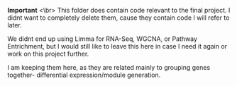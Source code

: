 **Important** <\br>
This folder does contain code relevant to the final project. I didnt want to completely delete them, cause they contain code I will refer to later.

We didnt end up using Limma for RNA-Seq, WGCNA, or Pathway Entrichment, but I would still like to leave this here in case I need it again or work on this project further.

I am keeping them here, as they are related mainly to grouping genes together- differential expression/module generation.

